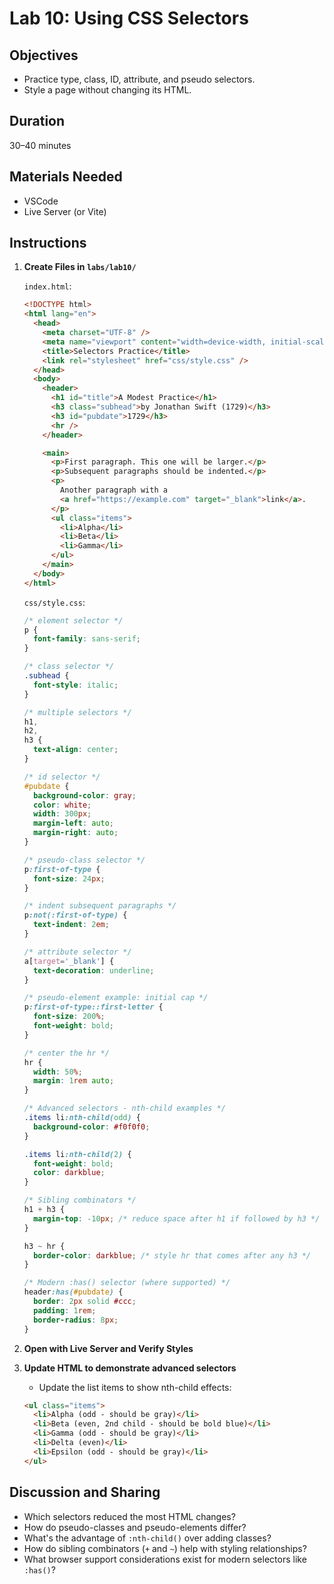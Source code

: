 # Lab 10: Using CSS Selectors

## Objectives

- Practice type, class, ID, attribute, and pseudo selectors.
- Style a page without changing its HTML.

## Duration

30–40 minutes

## Materials Needed

- VSCode
- Live Server (or Vite)

## Instructions

1. **Create Files in `labs/lab10/`**

   `index.html`:

   ```html
   <!DOCTYPE html>
   <html lang="en">
     <head>
       <meta charset="UTF-8" />
       <meta name="viewport" content="width=device-width, initial-scale=1.0" />
       <title>Selectors Practice</title>
       <link rel="stylesheet" href="css/style.css" />
     </head>
     <body>
       <header>
         <h1 id="title">A Modest Practice</h1>
         <h3 class="subhead">by Jonathan Swift (1729)</h3>
         <h3 id="pubdate">1729</h3>
         <hr />
       </header>

       <main>
         <p>First paragraph. This one will be larger.</p>
         <p>Subsequent paragraphs should be indented.</p>
         <p>
           Another paragraph with a
           <a href="https://example.com" target="_blank">link</a>.
         </p>
         <ul class="items">
           <li>Alpha</li>
           <li>Beta</li>
           <li>Gamma</li>
         </ul>
       </main>
     </body>
   </html>
   ```

   `css/style.css`:

   ```css
   /* element selector */
   p {
     font-family: sans-serif;
   }

   /* class selector */
   .subhead {
     font-style: italic;
   }

   /* multiple selectors */
   h1,
   h2,
   h3 {
     text-align: center;
   }

   /* id selector */
   #pubdate {
     background-color: gray;
     color: white;
     width: 300px;
     margin-left: auto;
     margin-right: auto;
   }

   /* pseudo-class selector */
   p:first-of-type {
     font-size: 24px;
   }

   /* indent subsequent paragraphs */
   p:not(:first-of-type) {
     text-indent: 2em;
   }

   /* attribute selector */
   a[target='_blank'] {
     text-decoration: underline;
   }

   /* pseudo-element example: initial cap */
   p:first-of-type::first-letter {
     font-size: 200%;
     font-weight: bold;
   }

   /* center the hr */
   hr {
     width: 50%;
     margin: 1rem auto;
   }

   /* Advanced selectors - nth-child examples */
   .items li:nth-child(odd) {
     background-color: #f0f0f0;
   }

   .items li:nth-child(2) {
     font-weight: bold;
     color: darkblue;
   }

   /* Sibling combinators */
   h1 + h3 {
     margin-top: -10px; /* reduce space after h1 if followed by h3 */
   }

   h3 ~ hr {
     border-color: darkblue; /* style hr that comes after any h3 */
   }

   /* Modern :has() selector (where supported) */
   header:has(#pubdate) {
     border: 2px solid #ccc;
     padding: 1rem;
     border-radius: 8px;
   }
   ```

2. **Open with Live Server and Verify Styles**

3. **Update HTML to demonstrate advanced selectors**
   - Update the list items to show nth-child effects:
   ```html
   <ul class="items">
     <li>Alpha (odd - should be gray)</li>
     <li>Beta (even, 2nd child - should be bold blue)</li>
     <li>Gamma (odd - should be gray)</li>
     <li>Delta (even)</li>
     <li>Epsilon (odd - should be gray)</li>
   </ul>
   ```

## Discussion and Sharing

- Which selectors reduced the most HTML changes?
- How do pseudo-classes and pseudo-elements differ?
- What's the advantage of `:nth-child()` over adding classes?
- How do sibling combinators (`+` and `~`) help with styling relationships?
- What browser support considerations exist for modern selectors like `:has()`?
